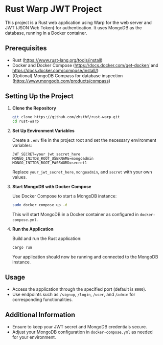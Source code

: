 
# Rust Warp JWT Project

This project is a Rust web application using Warp for the web server and JWT (JSON Web Token) for authentication. It uses MongoDB as the database, running in a Docker container.

## Prerequisites

- Rust (https://www.rust-lang.org/tools/install)
- Docker and Docker Compose (https://docs.docker.com/get-docker/ and https://docs.docker.com/compose/install/)
- (Optional) MongoDB Compass for database inspection (https://www.mongodb.com/products/compass)

## Setting Up the Project

1. **Clone the Repository**

   ```bash
   git clone https://github.com/zhsthf/rust-warp.git
   cd rust-warp
   ```

2. **Set Up Environment Variables**

   Create a `.env` file in the project root and set the necessary environment variables:

   ```plaintext
   JWT_SECRET=your_jwt_secret_here
   MONGO_INITDB_ROOT_USERNAME=mongoadmin
   MONGO_INITDB_ROOT_PASSWORD=secret1
   ```

   Replace `your_jwt_secret_here`, `mongoadmin`, and `secret` with your own values.

3. **Start MongoDB with Docker Compose**

   Use Docker Compose to start a MongoDB instance:

   ```bash
   sudo docker compose up -d
   ```

   This will start MongoDB in a Docker container as configured in `docker-compose.yml`.

4. **Run the Application**

   Build and run the Rust application:

   ```bash
   cargo run
   ```

   Your application should now be running and connected to the MongoDB instance.

## Usage

- Access the application through the specified port (default is `8000`).
- Use endpoints such as `/signup`, `/login`, `/user`, and `/admin` for corresponding functionalities.

## Additional Information

- Ensure to keep your JWT secret and MongoDB credentials secure.
- Adjust your MongoDB configuration in `docker-compose.yml` as needed for your environment.
